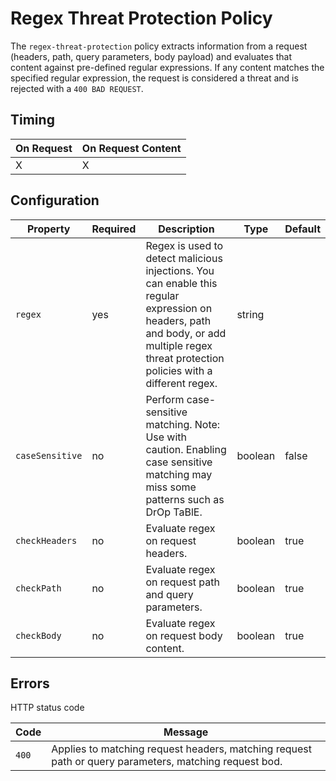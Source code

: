 # Regex Threat Protection Policy

<head>
  <meta name="guidename" content="API Management"/>
  <meta name="context" content="GUID-d2b31028-6c34-4047-b352-7f8ed89c002c"/>
</head>

 The `regex-threat-protection` policy extracts information from a request (headers, path, query parameters, body payload) and evaluates that content against pre-defined regular expressions. If any content matches the specified regular expression, the request is considered a threat and is rejected with a `400 BAD REQUEST`.

 ## Timing

 | On Request | On Request Content |
|---|---|
|  X | X  |

## Configuration

| Property  |Required   |Description   | Type  | Default |
|---|---|---|---|---|
|`regex`|yes|Regex is used to detect malicious injections. You can enable this regular expression on headers, path and body, or add multiple regex threat protection policies with a different regex.|string||
|`caseSensitive`|no|Perform case-sensitive matching. Note: Use with caution. Enabling case sensitive matching may miss some patterns such as DrOp TaBlE.|boolean|false|
|`checkHeaders`|no|Evaluate regex on request headers.|boolean|true|
|`checkPath`|no|Evaluate regex on request path and query parameters.|boolean|true|
|`checkBody`|no|Evaluate regex on request body content.|boolean|true|

## Errors

HTTP status code

| Code | Message|
|---|---|
|`400`|Applies to matching request headers, matching request path or query parameters, matching request bod.|